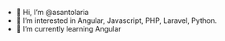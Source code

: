 - 👋 Hi, I’m @asantolaria
- 👀 I’m interested in Angular, Javascript, PHP, Laravel, Python. 
- 🌱 I’m currently learning Angular

<!---
asantolaria/asantolaria is a ✨ special ✨ repository because its `README.md` (this file) appears on your GitHub profile.
You can click the Preview link to take a look at your changes.
--->
